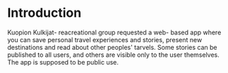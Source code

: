 # Introduction 

Kuopion Kulkijat- reacreational group requested a web- based app where you can save personal travel experiences and stories, 
present new destinations and read about other peoples' tarvels. Some stories can be published to all users, and others are
visible only to the user themselves. The app is supposed to be public use.

